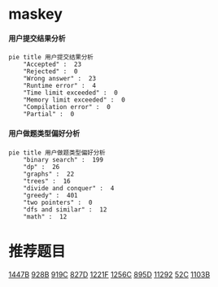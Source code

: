# maskey

<!-- tabs:start -->



#### **用户提交结果分析**

```mermaid
pie title 用户提交结果分析
    "Accepted" :  23
    "Rejected" :  0
    "Wrong answer" :  23
    "Runtime error" :  4
    "Time limit exceeded" :  0
    "Memory limit exceeded" :  0
    "Compilation error" :  0
    "Partial" :  0
```

#### **用户做题类型偏好分析**

```mermaid
pie title 用户做题类型偏好分析
    "binary search" :  199
    "dp" :  26
    "graphs" :  22
    "trees" :  16
    "divide and conquer" :  4
    "greedy" :  401
    "two pointers" :  0
    "dfs and similar" :  12
    "math" :  12
```



<!-- tabs:end -->
# 推荐题目
[1447B](https://codeforces.com/contest/1447/problem/B)
[928B](https://codeforces.com/contest/928/problem/B)
[919C](https://codeforces.com/contest/919/problem/C)
[827D](https://codeforces.com/contest/827/problem/D)
[1221F](https://codeforces.com/contest/1221/problem/F)
[1256C](https://codeforces.com/contest/1256/problem/C)
[895D](https://codeforces.com/contest/895/problem/D)
[11292](https://codeforces.com/contest/1129/problem/2)
[52C](https://codeforces.com/contest/52/problem/C)
[1103B](https://codeforces.com/contest/1103/problem/B)
